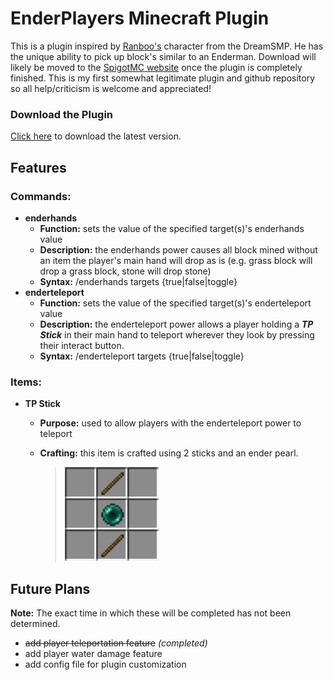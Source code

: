 # EnderPlayers Minecraft Plugin

This is a plugin inspired by [Ranboo's](https://twitter.com/Ranboosaysstuff) character from the DreamSMP. He has the
unique ability to pick up block's similar to an Enderman. Download will likely be moved to the [SpigotMC website](https://spigotmc.org)
once the plugin is completely finished. This is my first somewhat legitimate plugin and github repository 
so all help/criticism is welcome and appreciated!

### Download the Plugin

[Click here](https://github.com/dirkwind/EnderPlayers/raw/main/PluginJar/EnderPlayers.jar) to download the latest version.

## Features

### Commands:

* **enderhands**
    * **Function:** sets the value of the specified target(s)'s enderhands value
    * **Description:** the enderhands power causes all block mined without an item the player's main hand will drop as is 
      (e.g. grass block will drop a grass block, stone will drop stone)
    * **Syntax:** /enderhands targets {true|false|toggle}
* **enderteleport**
    * **Function:** sets the value of the specified target(s)'s enderteleport value
    * **Description:** the enderteleport power allows a player holding a ***TP Stick*** in their main hand to teleport wherever
      they look by pressing their interact button.
    * **Syntax:** /enderteleport targets {true|false|toggle}
    
### Items:

* **TP Stick**
    * **Purpose:** used to allow players with the enderteleport power to teleport
    * **Crafting:** this item is crafted using 2 sticks and an ender pearl.
        
        > <img src="./assets/tpstick_recipe.PNG" alt="TP Stick Recipe" width="150" height="150">
    
## Future Plans

**Note:** The exact time in which these will be completed has not been determined.

* ~~add player teleportation feature~~ *(completed)*
* add player water damage feature
* add config file for plugin customization